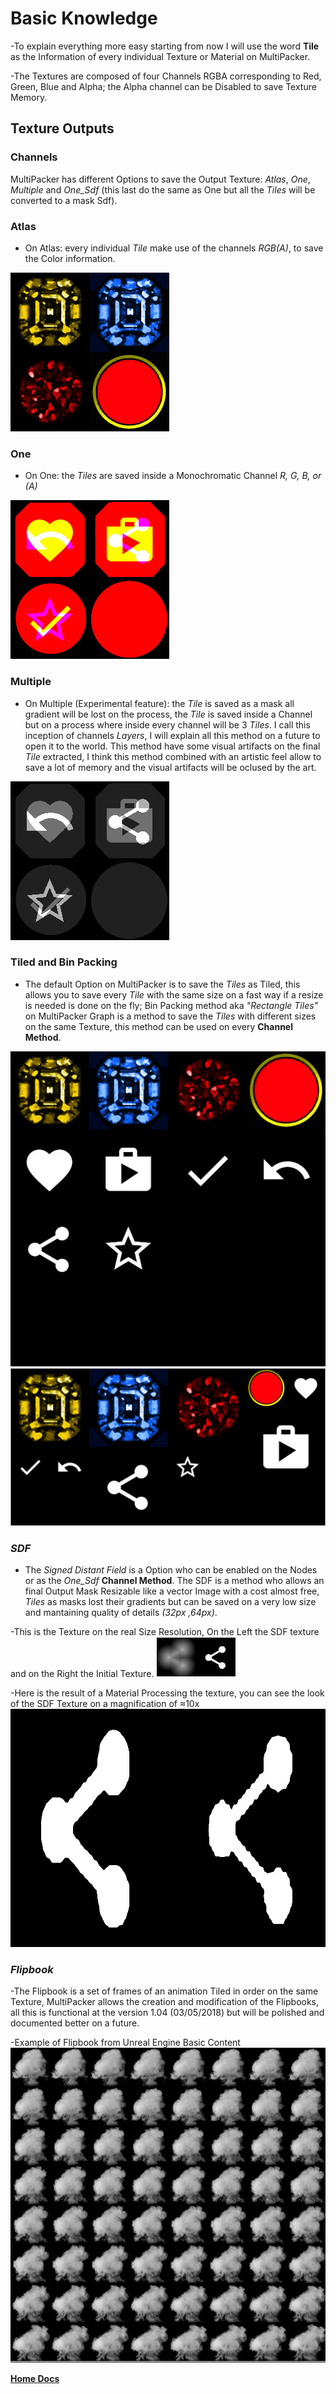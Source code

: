 # Basic Knowledge

-To explain everything more easy starting from now I will use the word **Tile** as the Information of every individual Texture or Material on MultiPacker.

-The Textures are composed of four Channels RGBA corresponding to Red, Green, Blue and Alpha; the Alpha channel can be Disabled to save Texture Memory.

## Texture Outputs

### **Channels**

MultiPacker has different Options to save the Output Texture: *Atlas*, *One*, *Multiple* and *One_Sdf* (this last do the same as One but all the *Tiles* will be converted to a mask Sdf).

### Atlas

- On Atlas: every individual *Tile* make use of the channels *RGB(A)*, to save the Color information.

![atlas](/Images/atlas.jpg)

### One

- On One: the *Tiles* are saved inside a Monochromatic Channel *R, G, B, or (A)* 

![channelRGB](/Images/channelRGB.jpg)

### Multiple

- On Multiple (Experimental feature): the *Tile* is saved as a mask all gradient will be lost on the process, the *Tile* is saved inside a Channel but on a process where inside every channel will be 3 *Tiles*. I call this inception of channels *Layers*, I will explain all this method on a future to open it to the world. This method have some visual artifacts on the final *Tile* extracted, I think this method combined with an artistic feel allow to save a lot of memory and the visual artifacts will be oclused by the art.

![channelMultiple](/Images/channelMultiple.jpg)

### **Tiled and Bin Packing**

- The default Option on MultiPacker is to save the *Tiles* as Tiled, this allows you to save every *Tile* with the same size on a fast way if a resize is needed is done on the fly; Bin Packing method aka *"Rectangle Tiles"* on MultiPacker Graph is a method to save the *Tiles* with different sizes on the same Texture, this method can be used on every **Channel Method**.

![Tiled](/Images/Tiled.jpg) ![BinPack](/Images/binpack.jpg)

### *SDF*

- The *Signed Distant Field* is a Option who can be enabled on the Nodes or as the *One_Sdf* **Channel Method**.
The SDF is a method who allows an final Output Mask Resizable like a vector Image with a cost almost free, *Tiles* as masks lost their gradients but can be saved on a very low size and mantaining quality of details *(32px ,64px)*.

-This is the Texture on the real Size Resolution, On the Left the SDF texture and on the Right the Initial Texture.
![sdfTexture](/Images/sdfTexture.jpg) 

-Here is the result of a Material Processing the texture, you can see the look of the SDF Texture on a magnification of ≈10x
![sdfMaterial](/Images/sdfMaterial.jpg)

### *Flipbook*

-The Flipbook is a set of frames of an animation Tiled in order on the same Texture, MultiPacker allows the creation and modification of the Flipbooks, all this is functional at the version 1.04 (03/05/2018) but will be polished and documented better on a future.

-Example of Flipbook from Unreal Engine Basic Content
![flipbook](/Images/flipbook.jpg)

[**Home Docs**](https://cheke.github.io/MultiPacker)
